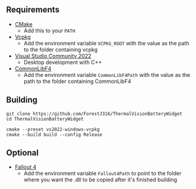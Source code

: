 ## Requirements
* [CMake](https://cmake.org/)
	* Add this to your `PATH`
* [Vcpkg](https://github.com/microsoft/vcpkg)
	* Add the environment variable `VCPKG_ROOT` with the value as the path to the folder containing vcpkg
* [Visual Studio Community 2022](https://visualstudio.microsoft.com/)
	* Desktop development with C++
* [CommonLibF4](https://github.com/powerof3/CommonLibF4)
	* Add the environment variable `CommonLibF4Path` with the value as the path to the folder containing CommonLibF4

## Building
```
git clone https://github.com/ForestJ316/ThermalVisionBatteryWidget
cd ThermalVisionBatteryWidget

cmake --preset vs2022-windows-vcpkg
cmake --build build --config Release
```

## Optional
* [Fallout 4](https://store.steampowered.com/app/377160)
	* Add the environment variable `Fallout4Path` to point to the folder where you want the .dll to be copied after it's finished building
